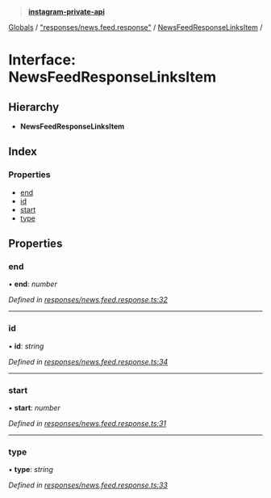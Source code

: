 > **[instagram-private-api](../README.md)**

[Globals](../README.md) / ["responses/news.feed.response"](../modules/_responses_news_feed_response_.md) / [NewsFeedResponseLinksItem](_responses_news_feed_response_.newsfeedresponselinksitem.md) /

# Interface: NewsFeedResponseLinksItem

## Hierarchy

- **NewsFeedResponseLinksItem**

## Index

### Properties

- [end](_responses_news_feed_response_.newsfeedresponselinksitem.md#end)
- [id](_responses_news_feed_response_.newsfeedresponselinksitem.md#id)
- [start](_responses_news_feed_response_.newsfeedresponselinksitem.md#start)
- [type](_responses_news_feed_response_.newsfeedresponselinksitem.md#type)

## Properties

### end

• **end**: _number_

_Defined in [responses/news.feed.response.ts:32](https://github.com/realinstadude/instagram-private-api/blob/4ae8fec/src/responses/news.feed.response.ts#L32)_

---

### id

• **id**: _string_

_Defined in [responses/news.feed.response.ts:34](https://github.com/realinstadude/instagram-private-api/blob/4ae8fec/src/responses/news.feed.response.ts#L34)_

---

### start

• **start**: _number_

_Defined in [responses/news.feed.response.ts:31](https://github.com/realinstadude/instagram-private-api/blob/4ae8fec/src/responses/news.feed.response.ts#L31)_

---

### type

• **type**: _string_

_Defined in [responses/news.feed.response.ts:33](https://github.com/realinstadude/instagram-private-api/blob/4ae8fec/src/responses/news.feed.response.ts#L33)_
